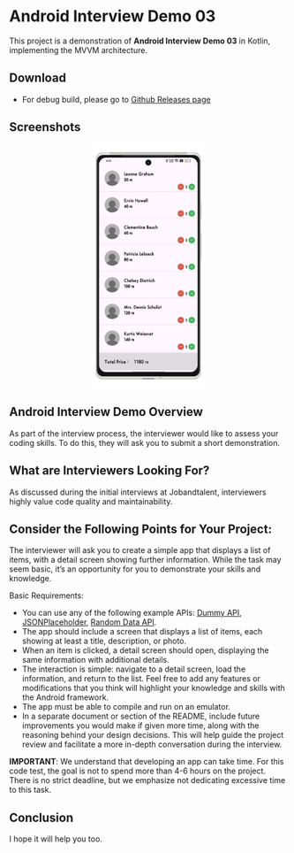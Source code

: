 # Android Interview Demo 03
This project is a demonstration of **Android Interview Demo 03** in Kotlin, implementing the MVVM architecture.

## Download
- For debug build, please go to [Github Releases page](https://github.com/manojvermamv/Android-Interview-Demo-03/releases)

## Screenshots
<div align="center">
    <img alt="none" src="/screenshots/screen1.png" width="200"/>
</div>

## **Android Interview Demo Overview**
As part of the interview process, the interviewer would like to assess your coding skills. To do this, they will ask you to submit a short demonstration.

## **What are Interviewers Looking For?**
As discussed during the initial interviews at Jobandtalent, interviewers highly value code quality and maintainability.

## **Consider the Following Points for Your Project:**
The interviewer will ask you to create a simple app that displays a list of items, with a detail screen showing further information. While the task may seem basic, it’s an opportunity for you to demonstrate your skills and knowledge.

Basic Requirements:
- You can use any of the following example APIs: [Dummy API](https://dummyapi.io/), [JSONPlaceholder](https://jsonplaceholder.typicode.com/), [Random Data API](https://random-data-api.com/).
- The app should include a screen that displays a list of items, each showing at least a title, description, or photo.
- When an item is clicked, a detail screen should open, displaying the same information with additional details.
- The interaction is simple: navigate to a detail screen, load the information, and return to the list. Feel free to add any features or modifications that you think will highlight your knowledge and skills with the Android framework.
- The app must be able to compile and run on an emulator.
- In a separate document or section of the README, include future improvements you would make if given more time, along with the reasoning behind your design decisions. This will help guide the project review and facilitate a more in-depth conversation during the interview.

**IMPORTANT**: We understand that developing an app can take time. For this code test, the goal is not to spend more than 4-6 hours on the project. There is no strict deadline, but we emphasize not dedicating excessive time to this task.

## **Conclusion**
I hope it will help you too.
